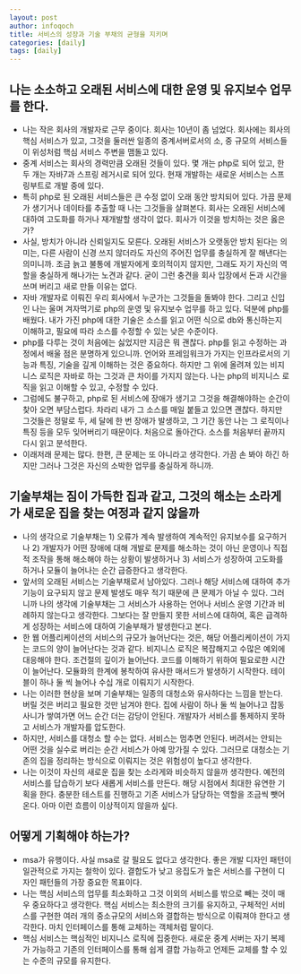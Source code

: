 ```yaml
---
layout: post
author: infoqoch
title: 서비스의 성장과 기술 부채의 균형을 지키며
categories: [daily]
tags: [daily]
---
```


## 나는 소소하고 오래된 서비스에 대한 운영 및 유지보수 업무를 한다.
- 나는 작은 회사의 개발자로 근무 중이다. 회사는 10년이 좀 넘었다. 회사에는 회사의 핵심 서비스가 있고, 그것을 둘러싼 일종의 중계서버로서의 소, 중 규모의 서비스들이 위성처럼 핵심 서비스 주변을 맴돌고 있다. 
- 중계 서비스는 회사의 경력만큼 오래된 것들이 있다. 몇 개는 php로 되어 있고, 한 두 개는 자바7과 스프링 레거시로 되어 있다. 현재 개발하는 새로운 서비스는 스프링부트로 개발 중에 있다. 
- 특히 php로 된 오래된 서비스들은 큰 수정 없이 오래 동안 방치되어 있다. 가끔 문제가 생기거나 데이타를 추출할 때 나는 그것들을 살펴본다. 회사는 오래된 서비스에 대하여 고도화를 하거나 재개발할 생각이 없다. 회사가 이것을 방치하는 것은 옳은가? 
- 사실, 방치가 아니라 신뢰일지도 모른다. 오래된 서비스가 오랫동안 방치 된다는 의미는, 다른 사람이 신경 쓰지 않더라도 자신의 주어진 업무를 충실하게 잘 해낸다는 의미니까. 조금 늙고 불통에 개발자에게 호의적이지 않지만, 그래도 자기 자신의 역할을 충실하게 해나가는 노견과 같다. 굳이 그런 충견을 회사 입장에서 돈과 시간을 쓰며 버리고 새로 만들 이유는 없다. 
- 자바 개발자로 이뤄진 우리 회사에서 누군가는 그것들을 돌봐야 한다. 그리고 신입인 나는 울며 겨자먹기로 php의 운영 및 유지보수 업무를 하고 있다. 덕분에 php를 배웠다. 내가 가진 php에 대한 기술은 소스를 읽고 어떤 식으로 db와 통신하는지 이해하고, 필요에 따라 소스를 수정할 수 있는 낮은 수준이다.
- php를 다루는 것이 처음에는 싫었지만 지금은 뭐 괜찮다. php를 읽고 수정하는 과정에서 배울 점은 분명하게 있으니까. 언어와 프레임워크가 가지는 인프라로서의 기능과 특징, 기술을 깊게 이해하는 것은 중요하다. 하지만 그 위에 올려져 있는 비지니스 로직은 자바로 하는 그것과 큰 차이를 가지지 않는다. 나는 php의 비지니스 로직을 읽고 이해할 수 있고, 수정할 수 있다. 
- 그럼에도 불구하고, php로 된 서비스에 장애가 생기고 그것을 해결해야하는 순간이 찾아 오면 부담스럽다. 차라리 내가 그 소스를 매일 붙들고 있으면 괜찮다. 하지만 그것들은 정말로 두, 세 달에 한 번 장애가 발생하고, 그 기간 동안 나는 그 로직이나 특징 등을 모두 잊어버리기 때문이다. 처음으로 돌아간다. 소스를 처음부터 끝까지 다시 읽고 분석한다. 
- 이래저래 문제는 많다. 한편, 큰 문제는 또 아니라고 생각한다. 가끔 손 봐야 하긴 하지만 그러나 그것은 자신의 소박한 업무를 충실하게 하니까. 

<!--  

- 웃긴 것은, 두 세달 전에 내가 직접 작성한 주석을 신뢰하지 못한다. 내가 아무리 주석을 잘 달아놓더라도 그 주석의 의도를 내가 이해하지 못한다. 결국 처음부터 다시 시작한다. 
- 그런 시간이 여러 번 되니까 이제 안되겠다는 생각이 든다. 어떻게 하면 소스를 다시 처다 보는 반복적인 일을 하지 않을 수 있을까? 지금 드는 해결 방안은 다음과 같다.
  - 소스 코드가 아닌 DB 위주로 정리한다. 그래야지 장애가 발생한 데이타를 보고, 장애를 직관적으로 이해할 수 있다. 지금까지는 비지니스 로직에 주석을 달았다. 하지만 비지니스 로직의 근본에는 DB에 저장된 데이타에 있다. 비지니스 로직이 결과적으로 데이타를 어떻게 입력하고 수정하는지를 모르면, 결국 아예 모르는 것과 다름 없다.
  - 하루 날을 잡아서 위의 정리하고 문서화한다.  

-->


## 기술부채는 짐이 가득한 집과 같고, 그것의 해소는 소라게가 새로운 집을 찾는 여정과 같지 않을까
- 나의 생각으로 기술부채는 1) 오류가 계속 발생하여 계속적인 유지보수를 요구하거나 2) 개발자가 어떤 장애에 대해 개발로 문제를 해소하는 것이 아닌 운영이나 직접적 조작을 통해 해소해야 하는 상황이 발생하거나 3) 서비스가 성장하여 고도화를 하거나 모듈이 늘어나는 순간 급증한다고 생각한다. 
- 앞서의 오래된 서비스는 기술부채로서 남아있다. 그러나 해당 서비스에 대하여 추가기능이 요구되지 않고 문제 발생도 매우 적기 때문에 큰 문제가 아닐 수 있다. 그러니까 나의 생각에 기술부채는 그 서비스가 사용하는 언어나 서비스 운영 기간과 비례하지 않는다고 생각한다. 그보다는 잘 만들지 못한 서비스에 대하여, 혹은 급격하게 성장하는 서비스에 대하여 기술부채가 발생한다고 본다. 
- 한 웹 어플리케이션의 서비스의 규모가 늘어난다는 것은, 해당 어플리케이션이 가지는 코드의 양이 늘어난다는 것과 같다. 비지니스 로직은 복잡해지고 수많은 예외에 대응해야 한다. 조건절의 깊이가 늘어난다. 코드를 이해하기 위하여 필요로한 시간이 늘어난다. 모듈화의 한계에 봉착하여 유사한 매서드가 발생하기 시작한다. 테이블이 하나 둘 씩 늘어나 수십 개로 이뤄지기 시작한다. 
- 나는 이러한 현상을 보며 기술부채는 일종의 대청소와 유사하다는 느낌을 받는다. 버릴 것은 버리고 필요한 것만 남겨야 한다. 집에 사람이 하나 둘 씩 늘어나고  잡동사니가 쌓여가면 어느 순간 더는 감당이 안된다. 개발자가 서비스를 통제하지 못하고 서비스가 개발자를 압도한다.
- 하지만, 서비스를 대청소 할 수는 없다. 서비스는 멈추면 안된다. 버려서는 안되는 어떤 것을 실수로 버리는 순간 서비스가 아예 망가질 수 있다. 그러므로 대청소는 기존의 집을 정리하는 방식으로 이뤄지는 것은 위험성이 높다고 생각한다. 
- 나는 이것이 자신의 새로운 집을 찾는 소라게와 비슷하지 않을까 생각한다. 예전의 서비스를 답습하기 보다 새롭게 서비스를 만든다. 해당 시점에서 최대한 유연한 기획을 한다. 충분한 테스트를 진행하고 기존 서비스가 담당하는 역할을 조금씩 뺏어온다. 아마 이런 흐름이 이상적이지 않을까 싶다. 

## 어떻게 기획해야 하는가?
- msa가 유행이다. 사실 msa로 갈 필요도 없다고 생각한다. 좋은 개발 디자인 패턴이 일관적으로 가지는 철학이 있다. 결합도가 낮고 응집도가 높은 서비스를 구현이 디자인 패턴들의 가장 중요한 목표이다.
- 나는 핵심 서비스의 업무를 최소화하고 그것 이외의 서비스를 밖으로 빼는 것이 매우 중요하다고 생각한다. 핵심 서비스는 최소한의 크기를 유지하고, 구체적인 서비스를 구현한 여러 개의 중소규모의 서비스와 결합하는 방식으로 이뤄져야 한다고 생각한다. 마치 인터페이스를 통해 교체하는 객체처럼 말이다. 
- 핵심 서비스는 핵심적인 비지니스 로직에 집중한다. 새로운 중계 서버는 자기 복제가 가능하고 기존의 인터페이스를 통해 쉽게 결합 가능하고 언제든 교체를 할 수 있는 수준의 규모를 유지한다. 